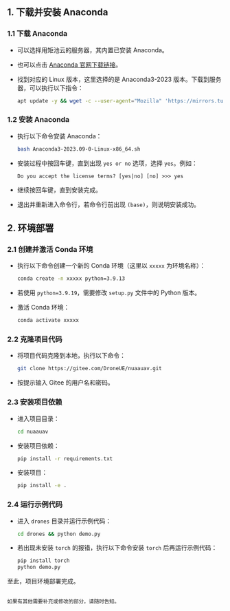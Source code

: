 ## 1. 下载并安装 Anaconda

### 1.1 下载 Anaconda
- 可以选择用矩池云的服务器，其内置已安装 Anaconda。
- 也可以点击 [Anaconda 官网下载链接](https://www.anaconda.com/download/success)。
- 找到对应的 Linux 版本，这里选择的是 Anaconda3-2023 版本。下载到服务器，可以执行以下指令：

  ```sh
  apt update -y && wget -c --user-agent="Mozilla" 'https://mirrors.tuna.tsinghua.edu.cn/anaconda/archive/Anaconda3-2023.09-0-Linux-x86_64.sh'
  ```

### 1.2 安装 Anaconda
- 执行以下命令安装 Anaconda：

  ```sh
  bash Anaconda3-2023.09-0-Linux-x86_64.sh
  ```

- 安装过程中按回车键，直到出现 `yes or no` 选项，选择 `yes`。例如：

  ```
  Do you accept the license terms? [yes|no] [no] >>> yes
  ```

- 继续按回车键，直到安装完成。
- 退出并重新进入命令行，若命令行前出现 `(base)`，则说明安装成功。

## 2. 环境部署

### 2.1 创建并激活 Conda 环境
- 执行以下命令创建一个新的 Conda 环境（这里以 `xxxxx` 为环境名称）：

  ```sh
  conda create -n xxxxx python=3.9.13
  ```

- 若使用 `python=3.9.19`，需要修改 `setup.py` 文件中的 Python 版本。

- 激活 Conda 环境：

  ```sh
  conda activate xxxxx
  ```

### 2.2 克隆项目代码
- 将项目代码克隆到本地，执行以下命令：

  ```sh
  git clone https://gitee.com/DroneUE/nuaauav.git
  ```

- 按提示输入 Gitee 的用户名和密码。

### 2.3 安装项目依赖
- 进入项目目录：

  ```sh
  cd nuaauav
  ```

- 安装项目依赖：

  ```sh
  pip install -r requirements.txt
  ```

- 安装项目：

  ```sh
  pip install -e .
  ```

### 2.4 运行示例代码
- 进入 `drones` 目录并运行示例代码：

  ```sh
  cd drones && python demo.py
  ```

- 若出现未安装 `torch` 的报错，执行以下命令安装 `torch` 后再运行示例代码：

  ```sh
  pip install torch
  python demo.py
  ```

至此，项目环境部署完成。
```

如果有其他需要补充或修改的部分，请随时告知。